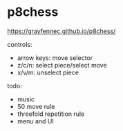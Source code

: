 # p8chess

https://grayfennec.github.io/p8chess/

controls:
- arrow keys: move selector
- z/c/n: select piece/select move
- x/v/m: unselect piece

todo:
- music
- 50 move rule
- threefold repetition rule
- menu and UI
